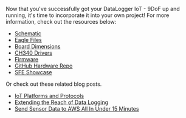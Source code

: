 Now that you've successfully got your DataLogger IoT - 9DoF up and running, it's time to incorporate it into your own project! For more information, check out the resources below:

* [Schematic](https://cdn.sparkfun.com/assets/e/3/d/7/0/SparkFun_Datalogger_IoT_9DOF_Schematic_v11.pdf)
* [Eagle Files](https://cdn.sparkfun.com/assets/5/1/1/d/f/SparkFun_DataLogger_IoT_9DOF_v11.zip)
* [Board Dimensions](https://cdn.sparkfun.com/assets/6/0/2/8/a/Board_Dimensions_Datalogger_IoT_ESP32.png)
* [CH340 Drivers](https://learn.sparkfun.com/tutorials/how-to-install-ch340-drivers/all)
* [Firmware](https://github.com/sparkfun/SparkFun_DataLogger/tree/main/firmware)
* [GitHub Hardware Repo](https://github.com/sparkfun/SparkFun_DataLogger_IoT_9DoF)
* [SFE Showcase](https://youtu.be/RwCu-60sQOI)

Or check out these related blog posts.

* [IoT Platforms and Protocols](https://www.sparkfun.com/news/6808)
* [Extending the Reach of Data Logging](https://www.sparkfun.com/news/7373)
* [Send Sensor Data to AWS All In Under 15 Minutes](https://www.sparkfun.com/news/8028)
